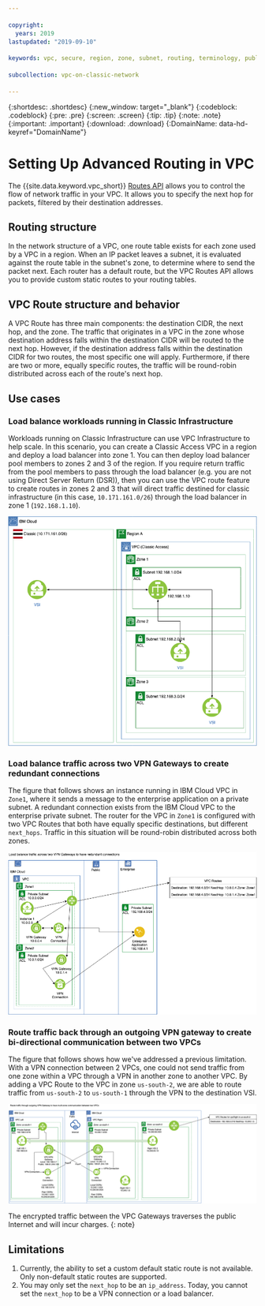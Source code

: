 ```yaml
---

copyright:
  years: 2019
lastupdated: "2019-09-10"

keywords: vpc, secure, region, zone, subnet, routing, terminology, public gateway, floating IP, NAT, API

subcollection: vpc-on-classic-network

---
```


{:shortdesc: .shortdesc}
{:new_window: target="_blank"}
{:codeblock: .codeblock}
{:pre: .pre}
{:screen: .screen}
{:tip: .tip}
{:note: .note}
{:important: .important}
{:download: .download}
{:DomainName: data-hd-keyref="DomainName"}



# Setting Up Advanced Routing in VPC

The {{site.data.keyword.vpc_short}} [Routes API](https://{DomainName}/apidocs/vpc-on-classic#create-a-route-on-your-vpc) allows you to control the flow of network traffic in your VPC.  It allows you to specify the next hop for packets, filtered by their destination addresses.

## Routing structure

In the network structure of a VPC, one route table exists for each zone used by a VPC in a region. When an IP packet leaves a subnet, it is evaluated against the route table in the subnet's zone, to determine where to send the packet next. Each router has a default route, but the VPC Routes API allows you to provide custom static routes to your routing tables.

## VPC Route structure and behavior

A VPC Route has three main components: the destination CIDR, the next hop, and the zone. The traffic that originates in a VPC in the zone whose destination address falls within the destination CIDR will be routed to the next hop. However, if the destination address falls within the destination CIDR for two routes, the most specific one will apply. Furthermore, if there are two or more, equally specific routes, the traffic will be round-robin distributed across each of the route's next hop.

## Use cases

### Load balance workloads running in Classic Infrastructure

Workloads running on Classic Infrastructure can use VPC Infrastructure to help scale. In this
scenario, you can create a Classic Access VPC in a region and deploy a
load balancer into zone 1. You can then deploy load balancer pool members to zones 2 and 3 of the region.
If you require return traffic from the pool members to pass through the load balancer (e.g. you are not
using Direct Server Return (DSR)), then you can use the VPC route feature to create routes in zones 2 and 3
that will direct traffic destined for classic infrastructure (in this case, `10.171.161.0/26`)
through the load balancer in zone 1 (`192.168.1.10`).

![ClassicAccess_LB](./images/ClassicAccess_LB.png)

### Load balance traffic across two VPN Gateways to create redundant connections

The figure that follows shows an instance running in IBM Cloud VPC in `Zone1`, where it sends a message to the enterprise application on a private subnet. A redundant connection exists from the IBM Cloud VPC to the enterprise private subnet. The router for the VPC in `Zone1` is configured with two VPC Routes that both have equally specific destinations, but different `next_hops`.  Traffic in this situation will be round-robin distributed across both zones.

![VPCRoutes_LB](./images/VPCRoutes_LB.png)

### Route traffic back through an outgoing VPN gateway to create bi-directional communication between two VPCs

The figure that follows shows how we've addressed a previous limitation. With a VPN connection between 2 VPCs, one could not send traffic from one zone within a VPC through a VPN in another zone to another VPC. By adding a VPC Route to the VPC in zone `us-south-2`, we are able to route traffic from `us-south-2` to `us-south-1` through the VPN to the destination VSI.

![VPCRoutes_MZ_VPN](./images/VPCRoutes_MZ_VPN.png)

The encrypted traffic between the VPC Gateways traverses the public Internet
and will incur charges.
{: note}

## Limitations

1. Currently, the ability to set a custom default static route is not available.  Only non-default static routes are supported.
2. You may only set the `next_hop` to be an `ip_address`. Today, you cannot set the `next_hop` to be a VPN connection or a load balancer.

